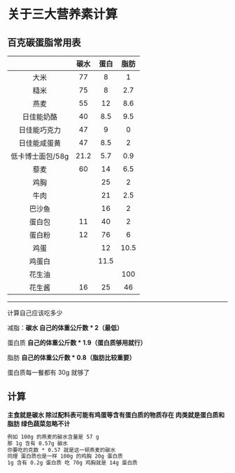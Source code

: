 # 关于三大营养素计算

## 百克碳蛋脂常用表

|                  | 碳水 | 蛋白 | 脂肪 |
| :--------------: | :--: | :--: | :--: |
|       大米       |  77  |  8   |  1   |
|       糙米       |  75  |  8   | 2.7  |
|       燕麦       |  55  |  12  | 8.6  |
|    日佳能奶酪    |  40  | 8.5  | 9.5  |
|   日佳能巧克力   |  47  |  9   |  0   |
|   日佳能咸蛋黄   |  47  | 8.5  |  2   |
| 低卡博士面包/58g | 21.2 | 5.7  | 0.9  |
|       藜麦       |  60  |  14  | 6.5  |
|       鸡胸       |      |  25  |  2   |
|       牛肉       |      |  21  | 2.5  |
|      巴沙鱼      |      |  16  |  2   |
|      蛋白包      |  11  |  40  |  2   |
|      蛋白粉      |  12  |  76  |  6   |
|       鸡蛋       |      |  12  | 10.5 |
|      鸡蛋白      |      | 11.5 |      |
|      花生油      |      |      | 100  |
|      花生酱      |  16  |  25  |  46  |

---

计算自己应该吃多少

减脂：**碳水 自己的体重公斤数 * 2（最低）**

蛋白质 **自己的体重公斤数 * 1.9（蛋白质够用就行）**

脂肪 **自己的体重公斤数 * 0.8（脂肪比较重要）**

蛋白质每一餐都有 30g 就够了

## 计算

**主食就是碳水 除过配料表可能有鸡蛋等含有蛋白质的物质存在 肉类就是蛋白质和脂肪 绿色蔬菜忽略不计**

~~~markdown
例如 100g 的燕麦的碳水含量是 57 g
那 1g 含有 0.57g 碳水
你要吃的克数 * 0.57 就是这一顿燕麦的碳水
同理 蛋白质也是一样 100g 的鸡胸 20g 蛋白质
1g 含有 0.2g 蛋白质 吃 70g 鸡胸就是 14g 蛋白质
~~~